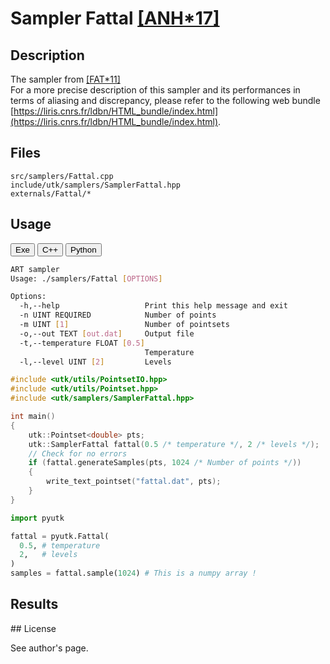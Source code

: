 # Sampler Fattal [[ANH*17]](https://www.cs.huji.ac.il/w~raananf/projects/kdm/)

## Description

The sampler from [[FAT*11]](https://www.cs.huji.ac.il/w~raananf/projects/kdm/)  
For a more precise description of this sampler and its performances in terms of aliasing and discrepancy, please refer to the following web bundle [https://liris.cnrs.fr/ldbn/HTML_bundle/index.html](https://liris.cnrs.fr/ldbn/HTML_bundle/index.html).

## Files

```
src/samplers/Fattal.cpp  
include/utk/samplers/SamplerFattal.hpp
externals/Fattal/*
```

## Usage

<button class="tablink exebutton" onclick="openCode('exe', this)" markdown="1">Exe</button> 
<button class="tablink cppbutton" onclick="openCode('cpp', this)" markdown="1">C++</button> 
<button class="tablink pybutton" onclick="openCode('py', this)" markdown="1">Python</button> 
<br/>
  

<div class="exe tabcontent">

```bash
ART sampler
Usage: ./samplers/Fattal [OPTIONS]

Options:
  -h,--help                   Print this help message and exit
  -n UINT REQUIRED            Number of points
  -m UINT [1]                 Number of pointsets
  -o,--out TEXT [out.dat]     Output file
  -t,--temperature FLOAT [0.5]
                              Temperature
  -l,--level UINT [2]         Levels
```

</div>

<div class="cpp tabcontent">

```  cpp
#include <utk/utils/PointsetIO.hpp>
#include <utk/utils/Pointset.hpp>
#include <utk/samplers/SamplerFattal.hpp>

int main()
{
    utk::Pointset<double> pts;
    utk::SamplerFattal fattal(0.5 /* temperature */, 2 /* levels */);    
    // Check for no errors
    if (fattal.generateSamples(pts, 1024 /* Number of points */))
    {
        write_text_pointset("fattal.dat", pts);
    }
}
```  

</div>

<div class="py tabcontent">

``` python
import pyutk

fattal = pyutk.Fattal(
  0.5, # temperature
  2,   # levels
)
samples = fattal.sample(1024) # This is a numpy array !
```  

</div>

## Results

<div class="results"></div>
<script>
  window.addEventListener('DOMContentLoaded', function() { show_results(); }); 
</script>
## License

See author's page.
